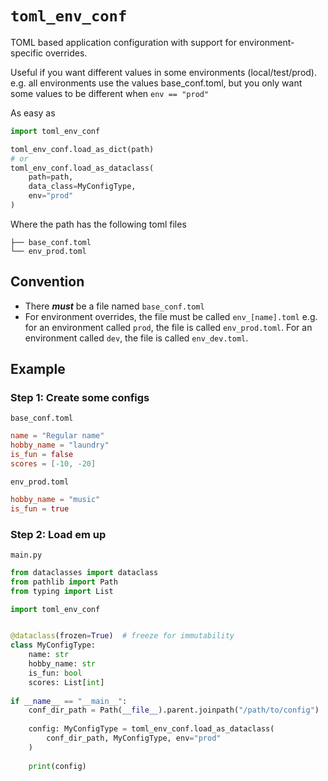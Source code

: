 # `toml_env_conf`
TOML based application configuration with support for environment-specific overrides.

Useful if you want different values in some environments (local/test/prod). e.g. all environments use 
the values base_conf.toml, but you only want some values to be different when
`env == "prod"`

As easy as 
```python
import toml_env_conf

toml_env_conf.load_as_dict(path)
# or
toml_env_conf.load_as_dataclass(
    path=path,
    data_class=MyConfigType,
    env="prod"
)
```

Where the path has the following toml files
```
├── base_conf.toml
└── env_prod.toml
```

## Convention
- There ***must*** be a file named `base_conf.toml`
- For environment overrides, the file must be called `env_[name].toml`
e.g. for an environment called `prod`, the file is called `env_prod.toml`.
For an environment called `dev`, the file is called `env_dev.toml`.


## Example

### Step 1: Create some configs

`base_conf.toml`
```toml
name = "Regular name"
hobby_name = "laundry"
is_fun = false
scores = [-10, -20]
```

`env_prod.toml`
```toml
hobby_name = "music"
is_fun = true
```

### Step 2: Load em up

`main.py`
```python
from dataclasses import dataclass
from pathlib import Path
from typing import List

import toml_env_conf


@dataclass(frozen=True)  # freeze for immutability
class MyConfigType:
    name: str
    hobby_name: str
    is_fun: bool
    scores: List[int]
   
if __name__ == "__main__":
    conf_dir_path = Path(__file__).parent.joinpath("/path/to/config")
    
    config: MyConfigType = toml_env_conf.load_as_dataclass(
        conf_dir_path, MyConfigType, env="prod"
    )
    
    print(config)
```